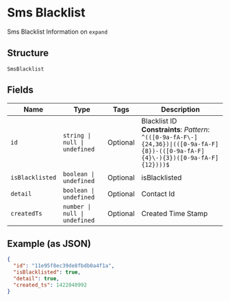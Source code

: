 
# Sms Blacklist

Sms Blacklist Information on `expand`

## Structure

`SmsBlacklist`

## Fields

| Name | Type | Tags | Description |
|  --- | --- | --- | --- |
| `id` | `string \| null \| undefined` | Optional | Blacklist ID<br>**Constraints**: *Pattern*: `^(([0-9a-fA-F\-]{24,36})\|(([0-9a-fA-F]{8})-(([0-9a-fA-F]{4}\-){3})([0-9a-fA-F]{12})))$` |
| `isBlacklisted` | `boolean \| undefined` | Optional | isBlacklisted |
| `detail` | `boolean \| undefined` | Optional | Contact Id |
| `createdTs` | `number \| null \| undefined` | Optional | Created Time Stamp |

## Example (as JSON)

```json
{
  "id": "11e95f8ec39de8fbdb0a4f1a",
  "isBlacklisted": true,
  "detail": true,
  "created_ts": 1422040992
}
```

